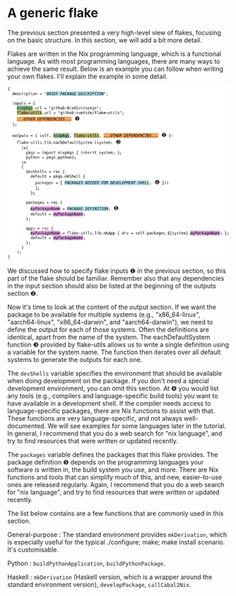 # A generic flake

The previous section presented a very high-level view of flakes, focusing on the basic structure.
In this section, we will add a bit more detail.

Flakes are written in the Nix programming language, which is a functional language.
As with most programming languages, there are many ways to achieve the same result.
Below is an example you can follow when writing your own flakes.
I'll explain the example in some detail.

![](template.png)

We discussed how to specify flake inputs ❶ in the previous section, so this part of the flake should be familiar.
Remember also that any dependencies in the input section should also be listed at the beginning
of the outputs section ❷.

Now it's time to look at the content of the output section.
If we want the package to be available for multiple systems (e.g., "x86_64-linux", "aarch64-linux", "x86_64-darwin", and "aarch64-darwin"),
we need to define the output for each of those systems.
Often the definitions are identical, apart from the name of the system.
The eachDefaultSystem function ❸ provided by flake-utils allows us to write a single definition using a variable for the system name. The function then iterates over all default systems to generate the outputs for each one.

The `devShells` variable specifies the environment that should be available when doing development on the package.
If you don't need a special development environment, you can omit this section.
At ❹ you would list any tools (e.g., compilers and language-specific build tools) you want to have available in a development shell.
If the compiler needs access to language-specific packages, there are Nix functions to assist with that.
These functions are very language-specific, and not always well-documented.
We will see examples for some languages later in the tutorial.
In general, I recommend that you do a web search for "nix language", and try to find resources that were written or updated recently.

The `packages` variable defines the packages that this flake provides.
The package definition ❺ depends on the programming languages your software is written in, the build system you use, and more.
There are Nix functions and tools that can simplify much of this, and new, easier-to-use ones are released regularly.
Again, I recommend that you do a web search for "nix language", and try to find resources that were written or updated recently.

The list below contains are a few functions that are commonly used in this section.

General-purpose
  : The standard environment provides `mkDerivation`, which is especially useful for the typical ./configure; make; make install scenario.
    It's customisable.

Python
  : `buildPythonApplication`, `buildPythonPackage`.

Haskell
  : `mkDerivation` (Haskell version, which is a wrapper around the standard environment version), `developPackage`, `callCabal2Nix`.

